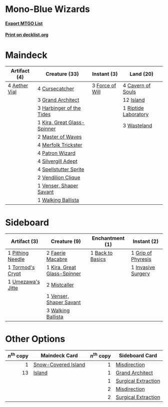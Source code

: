 # Mono-Blue Wizards

#### [Export MTGO List](../collection/Mono-Blue%20Wizards/Mono-Blue%20Wizards.txt)
#### [Print on decklist.org](http://decklist.org/?deckmain=4%09Aether%20Vial%0A4%09Cavern%20of%20Souls%0A4%09Cursecatcher%0A3%09Force%20of%20Will%0A3%09Grand%20Architect%0A3%09Harbinger%20of%20the%20Tides%0A12%09Island%0A1%09Kira,%20Great%20Glass-Spinner%0A2%09Master%20of%20Waves%0A4%09Merfolk%20Trickster%0A4%09Patron%20Wizard%0A1%09Riptide%20Laboratory%0A4%09Silvergill%20Adept%0A4%09Spellstutter%20Sprite%0A2%09Vendilion%20Clique%0A1%09Venser,%20Shaper%20Savant%0A1%09Walking%20Ballista%0A3%09Wasteland&deckside=1%09Back%20to%20Basics%0A2%09Faerie%20Macabre%0A1%09Grip%20of%20Phyresis%0A1%09Invasive%20Surgery%0A1%09Kira,%20Great%20Glass-Spinner%0A2%09Mistcaller%0A1%09Pithing%20Needle%0A1%09Tormod's%20Crypt%0A1%09Umezawa's%20Jitte%0A1%09Venser,%20Shaper%20Savant%0A3%09Walking%20Ballista)
# Maindeck

|                                      Artifact (4)                                      |                                            Creature (33)                                             |                                       Instant (3)                                        |                                          Land (20)                                           |
|----------------------------------------------------------------------------------------|------------------------------------------------------------------------------------------------------|------------------------------------------------------------------------------------------|----------------------------------------------------------------------------------------------|
|4 [Aether Vial](http://gatherer.wizards.com/Pages/Card/Details.aspx?multiverseid=370514)|4 [Cursecatcher](http://gatherer.wizards.com/Pages/Card/Details.aspx?multiverseid=442042)             |3 [Force of Will](http://gatherer.wizards.com/Pages/Card/Details.aspx?multiverseid=382943)|4 [Cavern of Souls](http://gatherer.wizards.com/Pages/Card/Details.aspx?multiverseid=426057)  |
|                                                                                        |3 [Grand Architect](http://gatherer.wizards.com/Pages/Card/Details.aspx?multiverseid=207884)          |                                                                                          |12 [Island](http://gatherer.wizards.com/Pages/Card/Details.aspx?multiverseid=439602)          |
|                                                                                        |3 [Harbinger of the Tides](http://gatherer.wizards.com/Pages/Card/Details.aspx?multiverseid=438447)   |                                                                                          |1 [Riptide Laboratory](http://gatherer.wizards.com/Pages/Card/Details.aspx?multiverseid=10704)|
|                                                                                        |1 [Kira, Great Glass-Spinner](http://gatherer.wizards.com/Pages/Card/Details.aspx?multiverseid=370349)|                                                                                          |3 [Wasteland](http://gatherer.wizards.com/Pages/Card/Details.aspx?multiverseid=413790)        |
|                                                                                        |2 [Master of Waves](http://gatherer.wizards.com/Pages/Card/Details.aspx?multiverseid=438441)          |                                                                                          |                                                                                              |
|                                                                                        |4 [Merfolk Trickster](http://gatherer.wizards.com/Pages/Card/Details.aspx?multiverseid=442944)        |                                                                                          |                                                                                              |
|                                                                                        |4 [Patron Wizard](http://gatherer.wizards.com/Pages/Card/Details.aspx?multiverseid=29925)             |                                                                                          |                                                                                              |
|                                                                                        |4 [Silvergill Adept](http://gatherer.wizards.com/Pages/Card/Details.aspx?multiverseid=439710)         |                                                                                          |                                                                                              |
|                                                                                        |4 [Spellstutter Sprite](http://gatherer.wizards.com/Pages/Card/Details.aspx?multiverseid=370380)      |                                                                                          |                                                                                              |
|                                                                                        |2 [Vendilion Clique](http://gatherer.wizards.com/Pages/Card/Details.aspx?multiverseid=370390)         |                                                                                          |                                                                                              |
|                                                                                        |1 [Venser, Shaper Savant](http://gatherer.wizards.com/Pages/Card/Details.aspx?multiverseid=425880)    |                                                                                          |                                                                                              |
|                                                                                        |1 [Walking Ballista](http://gatherer.wizards.com/Pages/Card/Details.aspx?multiverseid=423848)         |                                                                                          |                                                                                              |


# Sideboard

|                                        Artifact (3)                                        |                                             Creature (9)                                             |                                     Enchantment (1)                                     |                                         Instant (2)                                         |
|--------------------------------------------------------------------------------------------|------------------------------------------------------------------------------------------------------|-----------------------------------------------------------------------------------------|---------------------------------------------------------------------------------------------|
|1 [Pithing Needle](http://gatherer.wizards.com/Pages/Card/Details.aspx?multiverseid=425815) |2 [Faerie Macabre](http://gatherer.wizards.com/Pages/Card/Details.aspx?multiverseid=370410)           |1 [Back to Basics](http://gatherer.wizards.com/Pages/Card/Details.aspx?multiverseid=5711)|1 [Grip of Phyresis](http://gatherer.wizards.com/Pages/Card/Details.aspx?multiverseid=446779)|
|1 [Tormod's Crypt](http://gatherer.wizards.com/Pages/Card/Details.aspx?multiverseid=389723) |1 [Kira, Great Glass-Spinner](http://gatherer.wizards.com/Pages/Card/Details.aspx?multiverseid=370349)|                                                                                         |1 [Invasive Surgery](http://gatherer.wizards.com/Pages/Card/Details.aspx?multiverseid=409811)|
|1 [Umezawa's Jitte](http://gatherer.wizards.com/Pages/Card/Details.aspx?multiverseid=416756)|2 [Mistcaller](http://gatherer.wizards.com/Pages/Card/Details.aspx?multiverseid=447198)               |                                                                                         |                                                                                             |
|                                                                                            |1 [Venser, Shaper Savant](http://gatherer.wizards.com/Pages/Card/Details.aspx?multiverseid=425880)    |                                                                                         |                                                                                             |
|                                                                                            |3 [Walking Ballista](http://gatherer.wizards.com/Pages/Card/Details.aspx?multiverseid=423848)         |                                                                                         |                                                                                             |


# Other Options

|*n*<sup>th</sup> copy|                                        Maindeck Card                                         |*n*<sup>th</sup> copy|                                        Sideboard Card                                        |
|--------------------:|----------------------------------------------------------------------------------------------|--------------------:|----------------------------------------------------------------------------------------------|
|                    1|[Snow-Covered Island](http://gatherer.wizards.com/Pages/Card/Details.aspx?multiverseid=184813)|                    1|[Misdirection](http://gatherer.wizards.com/Pages/Card/Details.aspx?multiverseid=438455)       |
|                   13|[Island](http://gatherer.wizards.com/Pages/Card/Details.aspx?multiverseid=439602)             |                    1|[Grand Architect](http://gatherer.wizards.com/Pages/Card/Details.aspx?multiverseid=207884)    |
|                     |                                                                                              |                    1|[Surgical Extraction](http://gatherer.wizards.com/Pages/Card/Details.aspx?multiverseid=397706)|
|                     |                                                                                              |                    2|[Misdirection](http://gatherer.wizards.com/Pages/Card/Details.aspx?multiverseid=438455)       |
|                     |                                                                                              |                    2|[Surgical Extraction](http://gatherer.wizards.com/Pages/Card/Details.aspx?multiverseid=397706)|

